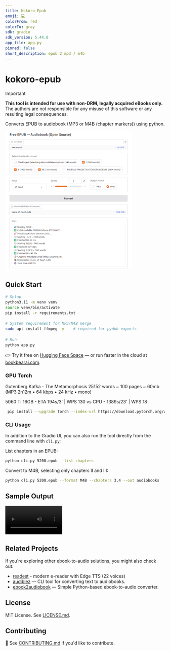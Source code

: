 ```yaml
---
title: Kokoro Epub
emoji: 💻
colorFrom: red
colorTo: gray
sdk: gradio
sdk_version: 5.44.0
app_file: app.py
pinned: false
short_description: epub 2 mp3 / m4b
---
```


# kokoro-epub

> [!IMPORTANT]
**This tool is intended for use with non-DRM, legally acquired eBooks only.** <br>
The authors are not responsible for any misuse of this software or any resulting legal consequences. <br>

Converts EPUB to audiobook (MP3 or M4B (chapter markers)) using python.

<img src='public/20250828.png' width='400'>

## Quick Start

```bash
# Setup
python3.11 -m venv venv
source venv/bin/activate
pip install -r requirements.txt

# System requirement for MP3/M4B merge
sudo apt install ffmpeg -y    # required for pydub exports

# Run
python app.py
```

👉 Try it free on [Hugging Face Space](https://huggingface.co/spaces/adnjoo/kokoro-epub) — or run faster in the cloud at [bookbearai.com](https://bookbearai.com).

### GPU Torch

Gutenberg Kafka - The Metamorphosis 25152 words ~ 100 pages ~ 60mb (MP3 2h12m • 64 kbps • 24 kHz • mono)

5060 Ti 16GB - ETA 194s/3' | WPS 130
vs
CPU - 1389s/23' | WPS 18

```bash
 pip install --upgrade torch --index-url https://download.pytorch.org/whl/cu128
```

### CLI Usage

In addition to the Gradio UI, you can also run the tool directly from the command line with `cli.py`:

List chapters in an EPUB:
```bash
python cli.py 5200.epub --list-chapters
````

Convert to M4B, selecting only chapters II and III:

```bash
python cli.py 5200.epub --format M4B --chapters 3,4 --out audiobooks
```


## Sample Output

<video src='https://github.com/user-attachments/assets/cd229d05-e59a-4e91-becf-4b3de1859607
' width=180></video>

## Related Projects

If you're exploring other ebook-to-audio solutions, you might also check out:  
- [readest](https://github.com/readest/readest) - modern e-reader with Edge TTS (22 voices)
- [audiblez](https://github.com/santinic/audiblez) — CLI tool for converting text to audiobooks.  
- [ebook2audiobook](https://github.com/DrewThomasson/ebook2audiobook) — Simple Python-based ebook-to-audio converter.  

## License

MIT License. See [LICENSE.md](./LICENSE.md).


## Contributing

📌 See [CONTRIBUTING.md](./CONTRIBUTING.md) if you'd like to contribute.
